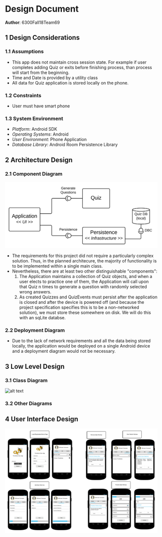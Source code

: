 # Design Document
**Author**: 6300Fall18Team69

## 1 Design Considerations

### 1.1 Assumptions
* This app does not maintain cross session state. For example if user completes adding Quiz or exits before finishing process, than process will start from the beginning. 
* Time and Date is provided by a utility class
* All data for Quiz application is stored locally on the phone. 

### 1.2 Constraints
* User must have smart phone

### 1.3 System Environment
* _Platform_: Android SDK
* _Operating Systems_: Android
* _User Environment_: Phone Application
* _Database Library_: Android Room Persistence Library

## 2 Architecture Design

### 2.1 Component Diagram
![alt text](./pics/Component%20Diagram.svg)

* The requirements for this project did not require a particularly complex solution.  Thus, in the planned architecure, the majority of functionality is to be implemented within a single main class.
* Nevertheless, there are at least two other distinguishable "components":
  1. The Application maintains a collection of Quiz objects, and when a user elects to practice one of them, the Application will call upon that Quiz n times to generate a question with randomly selected wrong answers.
  2. As created Quizzes and QuizEvents must persist after the application is closed and after the device is powered off (and because the project specification specifies this is to be a non-networked solution), we must store these somewhere on disk.  We will do this with an sqLite databse.

### 2.2 Deployment Diagram
* Due to the lack of network requirements and all the data being stored locally, the application would be deployed on a single Android device and a deployment diagram would not be necessary.

## 3 Low Level Design

### 3.1 Class Diagram

![alt text](https://github.gatech.edu/gt-omscs-se-2018fall/6300Fall18Team69/blob/development/GroupProject/Docs/pics/SDPVocab%20Class%20Diagram.png)

### 3.2 Other Diagrams

## 4 User Interface Design

![alt text](./pics/CS6300%20UI%20Design%20.png)
